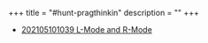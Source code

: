 +++
title = "#hunt-pragthinkin"
description = ""
+++



- [202105101039 L-Mode and R-Mode](/zettelkasten/202105101039-l-mode-and-r-mode)
